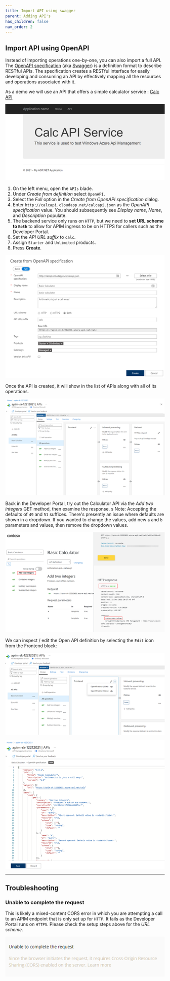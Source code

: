 ```yaml
---
title: Import API using swagger
parent: Adding API's
has_children: false
nav_order: 2
---
```




## Import API using OpenAPI

Instead of importing operations one-by-one, you can also import a full API. The [OpenAPI specification](https://www.openapis.org/) (aka [Swagger](https://swagger.io)) is a definition format to describe RESTful APIs. The specification creates a RESTful interface for easily developing and consuming an API by effectively mapping all the resources and operations associated with it.

As a demo we will use an API that offers a simple calculator service : [Calc API](http://calcapi.cloudapp.net/)

![](../../assets/images/APIMCalcAPI.png)

1) On the left menu, open the `APIs` blade. 
1) Under _Create from definition_ select `OpenAPI`.
1) Select the _Full_ option in the _Create from OpenAPI specification_ dialog.
1) Enter `http://calcapi.cloudapp.net/calcapi.json` as the _OpenAPI specification_ value. You should subsequently see _Display name_, _Name_, and _Description_ populate.
1) The backend service only runs on `HTTP`, but we need to **set URL scheme to `Both`** to allow for APIM ingress to be on HTTPS for callers such as the Developer Portal.
1) Set the _API URL suffix_ to `calc`.
1) Assign `Starter` and `Unlimited` products.
1) Press **Create**.

![](../../assets/images/APIMAddCalcAPI1.png)

Once the API is created, it will show in the list of APIs along with all of its operations.

![](../../assets/images/APIMAddCalcAPI2.png)

Back in the Developer Portal, try out the Calculator API via the _Add two integers_ GET method, then examine the response.  s
Note: Accepting the defaults of `49` and `51` suffices. There's presently an issue where defaults are shown in a dropdown. If you wanted to change the values, add new `a` and `b` parameters and values, then remove the dropdown values.

![](../../assets/images/APIMCalcTryIt1.png)

We can inspect / edit the Open API definition by selecting the `Edit` icon from the Frontend block:

![](../../assets/images/APIMCalcSwagger.png)

![](../../assets/images/APIMCalcSwagger2.png)

---

## Troubleshooting

### Unable to complete the request

This is likely a mixed-content CORS error in which you are attempting a call to an APIM endpoint that is only set up for `HTTP`. It fails as the Developer Portal runs on `HTTPS`. Please check the setup steps above for the _URL scheme_.

![](../../assets/images/APIMCalcCORSError.png)